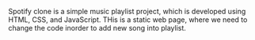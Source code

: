 Spotify clone is a simple music playlist project, which is developed using HTML, CSS, and JavaScript. THis is a static web page, where we need to change the code inorder to add new song into playlist.
